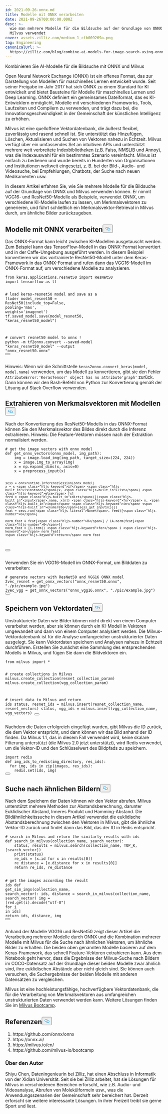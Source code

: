 ```yaml
---
id: 2021-09-26-onnx.md
title: Modelle mit ONNX verarbeiten
date: 2021-09-26T00:00:00.000Z
desc: >-
  wie man mehrere Modelle für die Bildsuche auf der Grundlage von ONNX und
  Milvus verwendet
cover: assets.zilliz.com/medium_1_cfb009269a.png
tag: Engineering
canonicalUrl: >-
  https://zilliz.com/blog/combine-ai-models-for-image-search-using-onnx-and-milvus
---
```

<custom-h1>Kombinieren Sie AI-Modelle für die Bildsuche mit ONNX und Milvus</custom-h1><p>Open Neural Network Exchange (ONNX) ist ein offenes Format, das zur Darstellung von Modellen für maschinelles Lernen entwickelt wurde. Seit seiner Freigabe im Jahr 2017 hat sich ONNX zu einem Standard für KI entwickelt und bietet Bausteine für Modelle für maschinelles Lernen und Deep Learning. ONNX definiert ein gemeinsames Dateiformat, das es KI-Entwicklern ermöglicht, Modelle mit verschiedenen Frameworks, Tools, Laufzeiten und Compilern zu verwenden, und trägt dazu bei, die Innovationsgeschwindigkeit in der Gemeinschaft der künstlichen Intelligenz zu erhöhen.</p>
<p>Milvus ist eine quelloffene Vektordatenbank, die äußerst flexibel, zuverlässig und rasend schnell ist. Sie unterstützt das Hinzufügen, Löschen, Aktualisieren und Suchen von Vektoren nahezu in Echtzeit. Milvus verfügt über ein umfassendes Set an intuitiven APIs und unterstützt mehrere weit verbreitete Indexbibliotheken (z.B. Faiss, NMSLIB und Annoy), was die Indexauswahl für ein bestimmtes Szenario vereinfacht. Milvus ist einfach zu bedienen und wurde bereits in Hunderten von Organisationen und Institutionen weltweit eingesetzt, z. B. bei der Bild-, Audio- und Videosuche, bei Empfehlungen, Chatbots, der Suche nach neuen Medikamenten usw.</p>
<p>In diesem Artikel erfahren Sie, wie Sie mehrere Modelle für die Bildsuche auf der Grundlage von ONNX und Milvus verwenden können. Er nimmt VGG16- und ResNet50-Modelle als Beispiele, verwendet ONNX, um verschiedene KI-Modelle laufen zu lassen, um Merkmalsvektoren zu generieren, und führt schließlich ein Merkmalsvektor-Retrieval in Milvus durch, um ähnliche Bilder zurückzugeben.</p>
<h2 id="Process-Models-with-ONNX" class="common-anchor-header">Modelle mit ONNX verarbeiten<button data-href="#Process-Models-with-ONNX" class="anchor-icon" translate="no">
      <svg translate="no"
        aria-hidden="true"
        focusable="false"
        height="20"
        version="1.1"
        viewBox="0 0 16 16"
        width="16"
      >
        <path
          fill="#0092E4"
          fill-rule="evenodd"
          d="M4 9h1v1H4c-1.5 0-3-1.69-3-3.5S2.55 3 4 3h4c1.45 0 3 1.69 3 3.5 0 1.41-.91 2.72-2 3.25V8.59c.58-.45 1-1.27 1-2.09C10 5.22 8.98 4 8 4H4c-.98 0-2 1.22-2 2.5S3 9 4 9zm9-3h-1v1h1c1 0 2 1.22 2 2.5S13.98 12 13 12H9c-.98 0-2-1.22-2-2.5 0-.83.42-1.64 1-2.09V6.25c-1.09.53-2 1.84-2 3.25C6 11.31 7.55 13 9 13h4c1.45 0 3-1.69 3-3.5S14.5 6 13 6z"
        ></path>
      </svg>
    </button></h2><p>Das ONNX-Format kann leicht zwischen KI-Modellen ausgetauscht werden. Zum Beispiel kann das TensorFlow-Modell in das ONNX-Format konvertiert und in der Caffe-Umgebung ausgeführt werden. In diesem Beispiel konvertieren wir das vortrainierte ResNet50-Modell unter dem Keras-Framework in das ONNX-Format und rufen dann das VGG16-Modell im ONNX-Format auf, um verschiedene Modelle zu analysieren.</p>
<pre><code translate="no" class="language-python"><span class="hljs-keyword">from</span> keras.applications.resnet50 <span class="hljs-keyword">import</span> ResNet50
<span class="hljs-keyword">import</span> tensorflow <span class="hljs-keyword">as</span> tf

<span class="hljs-comment"># load keras-resnet50 model and save as a floder</span>
model_resnet50 = ResNet50(include_top=<span class="hljs-literal">False</span>, pooling=<span class="hljs-string">&#x27;max&#x27;</span>, weights=<span class="hljs-string">&#x27;imagenet&#x27;</span>)
tf.saved_model.save(model_resnet50, <span class="hljs-string">&quot;keras_resnet50_model&quot;</span>)

<span class="hljs-comment"># convert resnet50 model to onnx</span>
! python -m tf2onnx.convert --saved-model <span class="hljs-string">&quot;keras_resnet50_model&quot;</span> --output <span class="hljs-string">&quot;onnx_resnet50.onnx&quot;</span>
<button class="copy-code-btn"></button></code></pre>
<p>Hinweis: Wenn wir die Schnittstelle <code translate="no">keras2onnx.convert_keras(model, model.name)</code> verwenden, um das Modell zu konvertieren, gibt sie den Fehler <code translate="no">AttributeError:'KerasTensor' object has no attribute'graph'</code> zurück. Dann können wir den Bash-Befehl von Python zur Konvertierung gemäß der Lösung auf Stack Overflow verwenden.</p>
<h2 id="Extract-Feature-Vectors-using-Models" class="common-anchor-header">Extrahieren von Merkmalsvektoren mit Modellen<button data-href="#Extract-Feature-Vectors-using-Models" class="anchor-icon" translate="no">
      <svg translate="no"
        aria-hidden="true"
        focusable="false"
        height="20"
        version="1.1"
        viewBox="0 0 16 16"
        width="16"
      >
        <path
          fill="#0092E4"
          fill-rule="evenodd"
          d="M4 9h1v1H4c-1.5 0-3-1.69-3-3.5S2.55 3 4 3h4c1.45 0 3 1.69 3 3.5 0 1.41-.91 2.72-2 3.25V8.59c.58-.45 1-1.27 1-2.09C10 5.22 8.98 4 8 4H4c-.98 0-2 1.22-2 2.5S3 9 4 9zm9-3h-1v1h1c1 0 2 1.22 2 2.5S13.98 12 13 12H9c-.98 0-2-1.22-2-2.5 0-.83.42-1.64 1-2.09V6.25c-1.09.53-2 1.84-2 3.25C6 11.31 7.55 13 9 13h4c1.45 0 3-1.69 3-3.5S14.5 6 13 6z"
        ></path>
      </svg>
    </button></h2><p>Nach der Konvertierung des ResNet50-Modells in das ONNX-Format können Sie den Merkmalsvektor des Bildes direkt durch die Inferenz extrahieren. Hinweis: Die Feature-Vektoren müssen nach der Extraktion normalisiert werden.</p>
<pre><code translate="no" class="language-python"><span class="hljs-comment"># get the image vectors with onnx model</span>
<span class="hljs-keyword">def</span> <span class="hljs-title function_">get_onnx_vectors</span>(<span class="hljs-params">onnx_model, img_path</span>):
    img = image.load_img(img_path, target_size=(<span class="hljs-number">224</span>, <span class="hljs-number">224</span>))
    x = image.img_to_array(img)
    x = np.expand_dims(x, axis=<span class="hljs-number">0</span>)
    x = preprocess_input(x)
    
    sess = onnxruntime.InferenceSession(onnx_model)
    x = x <span class="hljs-keyword">if</span> <span class="hljs-built_in">isinstance</span>(x, <span class="hljs-built_in">list</span>) <span class="hljs-keyword">else</span> [x]
    feed = <span class="hljs-built_in">dict</span>([(<span class="hljs-built_in">input</span>.name, x[n]) <span class="hljs-keyword">for</span> n, <span class="hljs-built_in">input</span> <span class="hljs-keyword">in</span> <span class="hljs-built_in">enumerate</span>(sess.get_inputs())])
    feat = sess.run(<span class="hljs-literal">None</span>, feed)[<span class="hljs-number">0</span>]
    
    norm_feat = feat[<span class="hljs-number">0</span>] / LA.norm(feat[<span class="hljs-number">0</span>])
    norm_feat = [i.item() <span class="hljs-keyword">for</span> i <span class="hljs-keyword">in</span> norm_feat]
    <span class="hljs-keyword">return</span> norm_feat
<button class="copy-code-btn"></button></code></pre>
<p>Verwenden Sie ein VGG16-Modell im ONNX-Format, um Bilddaten zu verarbeiten:</p>
<pre><code translate="no" class="language-python"><span class="hljs-comment"># generate vectors with ResNet50 and VGG16 ONNX model</span>
2vec_resnet = get_onnx_vectors(<span class="hljs-string">&quot;onnx_resnet50.onnx&quot;</span>, <span class="hljs-string">&quot;./pic/example.jpg&quot;</span>)
3vec_vgg = get_onnx_vectors(<span class="hljs-string">&quot;onnx_vgg16.onnx&quot;</span>, <span class="hljs-string">&quot;./pic/example.jpg&quot;</span>)
<button class="copy-code-btn"></button></code></pre>
<h2 id="Store-Vector-Data" class="common-anchor-header">Speichern von Vektordaten<button data-href="#Store-Vector-Data" class="anchor-icon" translate="no">
      <svg translate="no"
        aria-hidden="true"
        focusable="false"
        height="20"
        version="1.1"
        viewBox="0 0 16 16"
        width="16"
      >
        <path
          fill="#0092E4"
          fill-rule="evenodd"
          d="M4 9h1v1H4c-1.5 0-3-1.69-3-3.5S2.55 3 4 3h4c1.45 0 3 1.69 3 3.5 0 1.41-.91 2.72-2 3.25V8.59c.58-.45 1-1.27 1-2.09C10 5.22 8.98 4 8 4H4c-.98 0-2 1.22-2 2.5S3 9 4 9zm9-3h-1v1h1c1 0 2 1.22 2 2.5S13.98 12 13 12H9c-.98 0-2-1.22-2-2.5 0-.83.42-1.64 1-2.09V6.25c-1.09.53-2 1.84-2 3.25C6 11.31 7.55 13 9 13h4c1.45 0 3-1.69 3-3.5S14.5 6 13 6z"
        ></path>
      </svg>
    </button></h2><p>Unstrukturierte Daten wie Bilder können nicht direkt von einem Computer verarbeitet werden, aber sie können durch ein KI-Modell in Vektoren umgewandelt und dann von einem Computer analysiert werden. Die Milvus-Vektordatenbank ist für die Analyse umfangreicher unstrukturierter Daten ausgelegt. Sie kann Vektordaten speichern und Analysen nahezu in Echtzeit durchführen. Erstellen Sie zunächst eine Sammlung des entsprechenden Modells in Milvus, und fügen Sie dann die Bildvektoren ein.</p>
<pre><code translate="no" class="language-python"><span class="hljs-keyword">from</span> milvus <span class="hljs-keyword">import</span> *

<span class="hljs-comment"># create collections in Milvus</span>
milvus.create_collection(resnet_collection_param)
milvus.create_collection(vgg_collection_param)

<span class="hljs-comment"># insert data to Milvus and return ids</span>
status, resnet_ids = milvus.insert(resnet_collection_name, resnet_vectors)
status, vgg_ids = milvus.insert(vgg_collection_name, vgg_vectors)
<button class="copy-code-btn"></button></code></pre>
<p>Nachdem die Daten erfolgreich eingefügt wurden, gibt Milvus die ID zurück, die dem Vektor entspricht, und dann können wir das Bild anhand der ID finden. Da Milvus 1.1, das in diesem Fall verwendet wird, keine skalare Filterung unterstützt (die Milvus 2.0 jetzt unterstützt), wird Redis verwendet, um die Vektor-ID und den Schlüsselwert des Bildpfads zu speichern.</p>
<pre><code translate="no" class="language-python"><span class="hljs-keyword">import</span> redis
<span class="hljs-keyword">def</span> <span class="hljs-title function_">img_ids_to_redis</span>(<span class="hljs-params">img_directory, res_ids</span>):
  <span class="hljs-keyword">for</span> img, ids <span class="hljs-keyword">in</span> <span class="hljs-built_in">zip</span>(images, res_ids):
    redis.<span class="hljs-built_in">set</span>(ids, img)
<button class="copy-code-btn"></button></code></pre>
<h2 id="Search-for-Similar-Images" class="common-anchor-header">Suche nach ähnlichen Bildern<button data-href="#Search-for-Similar-Images" class="anchor-icon" translate="no">
      <svg translate="no"
        aria-hidden="true"
        focusable="false"
        height="20"
        version="1.1"
        viewBox="0 0 16 16"
        width="16"
      >
        <path
          fill="#0092E4"
          fill-rule="evenodd"
          d="M4 9h1v1H4c-1.5 0-3-1.69-3-3.5S2.55 3 4 3h4c1.45 0 3 1.69 3 3.5 0 1.41-.91 2.72-2 3.25V8.59c.58-.45 1-1.27 1-2.09C10 5.22 8.98 4 8 4H4c-.98 0-2 1.22-2 2.5S3 9 4 9zm9-3h-1v1h1c1 0 2 1.22 2 2.5S13.98 12 13 12H9c-.98 0-2-1.22-2-2.5 0-.83.42-1.64 1-2.09V6.25c-1.09.53-2 1.84-2 3.25C6 11.31 7.55 13 9 13h4c1.45 0 3-1.69 3-3.5S14.5 6 13 6z"
        ></path>
      </svg>
    </button></h2><p>Nach dem Speichern der Daten können wir den Vektor abrufen. Milvus unterstützt mehrere Methoden zur Abstandsberechnung, darunter Euklidischer Abstand, Inneres Produkt und Hamming-Abstand. Die Bildähnlichkeitssuche in diesem Artikel verwendet die euklidische Abstandsberechnung zwischen den Vektoren in Milvus, gibt die ähnliche Vektor-ID zurück und findet dann das Bild, das der ID in Redis entspricht.</p>
<pre><code translate="no" class="language-python"><span class="hljs-comment"># search in Milvus and return the similarly results with ids</span>
<span class="hljs-keyword">def</span> <span class="hljs-title function_">search_in_milvus</span>(<span class="hljs-params">collection_name, search_vector</span>):
    status, results = milvus.search(collection_name, TOP_K, [search_vector])
    <span class="hljs-built_in">print</span>(status)
    re_ids = [x.<span class="hljs-built_in">id</span> <span class="hljs-keyword">for</span> x <span class="hljs-keyword">in</span> results[<span class="hljs-number">0</span>]]
    re_distance = [x.distance <span class="hljs-keyword">for</span> x <span class="hljs-keyword">in</span> results[<span class="hljs-number">0</span>]]
    <span class="hljs-keyword">return</span> re_ids, re_distance
    
<span class="hljs-comment"># get the images according the result ids</span>
<span class="hljs-keyword">def</span> <span class="hljs-title function_">get_sim_imgs</span>(<span class="hljs-params">collection_name, search_vector</span>):
    ids, distance = search_in_milvus(collection_name, search_vector)
    img = [red.get(i).decode(<span class="hljs-string">&quot;utf-8&quot;</span>) <span class="hljs-keyword">for</span> i <span class="hljs-keyword">in</span> ids]
    <span class="hljs-keyword">return</span> ids, distance, img
<button class="copy-code-btn"></button></code></pre>
<p>Anhand der Modelle VGG16 und ResNet50 zeigt dieser Artikel die Verarbeitung mehrerer Modelle durch ONNX und die Kombination mehrerer Modelle mit Milvus für die Suche nach ähnlichen Vektoren, um ähnliche Bilder zu erhalten. Die beiden oben genannten Modelle basieren auf dem Keras-Framework, das schnell Feature-Vektoren extrahieren kann. Aus dem Notebook geht hervor, dass die Ergebnisse der Milvus-Suche nach Bildern im COCO-Datensatz auf der Grundlage dieser beiden Modelle zwar ähnlich sind, ihre euklidischen Abstände aber nicht gleich sind. Sie können auch versuchen, die Suchergebnisse der beiden Modelle mit anderen Datensätzen zu vergleichen.</p>
<p>Milvus ist eine hochleistungsfähige, hochverfügbare Vektordatenbank, die für die Verarbeitung von Merkmalsvektoren aus umfangreichen unstrukturierten Daten verwendet werden kann. Weitere Lösungen finden Sie im <a href="https://github.com/milvus-io/bootcamp">Milvus Bootcamp</a>.</p>
<h2 id="References" class="common-anchor-header">Referenzen<button data-href="#References" class="anchor-icon" translate="no">
      <svg translate="no"
        aria-hidden="true"
        focusable="false"
        height="20"
        version="1.1"
        viewBox="0 0 16 16"
        width="16"
      >
        <path
          fill="#0092E4"
          fill-rule="evenodd"
          d="M4 9h1v1H4c-1.5 0-3-1.69-3-3.5S2.55 3 4 3h4c1.45 0 3 1.69 3 3.5 0 1.41-.91 2.72-2 3.25V8.59c.58-.45 1-1.27 1-2.09C10 5.22 8.98 4 8 4H4c-.98 0-2 1.22-2 2.5S3 9 4 9zm9-3h-1v1h1c1 0 2 1.22 2 2.5S13.98 12 13 12H9c-.98 0-2-1.22-2-2.5 0-.83.42-1.64 1-2.09V6.25c-1.09.53-2 1.84-2 3.25C6 11.31 7.55 13 9 13h4c1.45 0 3-1.69 3-3.5S14.5 6 13 6z"
        ></path>
      </svg>
    </button></h2><ol>
<li>https://github.com/onnx/onnx</li>
<li>https://onnx.ai/</li>
<li>https://milvus.io/cn/</li>
<li>https://github.com/milvus-io/bootcamp</li>
</ol>
<h3 id="About-author" class="common-anchor-header">Über den Autor</h3><p>Shiyu Chen, Dateningenieurin bei Zilliz, hat einen Abschluss in Informatik von der Xidian Universität. Seit sie bei Zilliz arbeitet, hat sie Lösungen für Milvus in verschiedenen Bereichen erforscht, wie z.B. Audio- und Videoanalyse, Abrufen von Molekülformeln usw., was die Anwendungsszenarien der Gemeinschaft sehr bereichert hat. Derzeit erforscht sie weitere interessante Lösungen. In ihrer Freizeit treibt sie gerne Sport und liest.</p>
